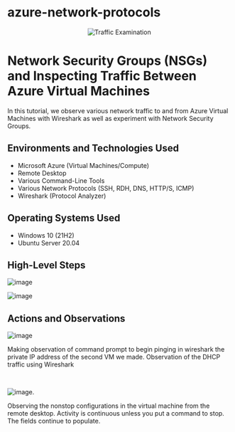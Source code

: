 # azure-network-protocols

<p align="center">
<img src="https://i.imgur.com/Ua7udoS.png" alt="Traffic Examination"/>
</p>

<h1>Network Security Groups (NSGs) and Inspecting Traffic Between Azure Virtual Machines</h1>
In this tutorial, we observe various network traffic to and from Azure Virtual Machines with Wireshark as well as experiment with Network Security Groups. <br />

<h2>Environments and Technologies Used</h2>

- Microsoft Azure (Virtual Machines/Compute)
- Remote Desktop
- Various Command-Line Tools
- Various Network Protocols (SSH, RDH, DNS, HTTP/S, ICMP)
- Wireshark (Protocol Analyzer)

<h2>Operating Systems Used </h2>

- Windows 10 (21H2)
- Ubuntu Server 20.04

<h2>High-Level Steps</h2>

  ![image](https://github.com/Thomasa696/azure-network-protocols/assets/164200083/3975d5b0-cc21-4fe3-9670-93b69da36985)

  ![image](https://github.com/Thomasa696/azure-network-protocols/assets/164200083/15bc1170-3ee0-43ae-bc13-14d31cec97f2)

  
  

<h2>Actions and Observations</h2>

 ![image](https://github.com/Thomasa696/azure-network-protocols/assets/164200083/df3c3920-2219-4361-9517-80fd165631a1)

Making observation of command prompt to begin pinging in wireshark the private IP address of the second VM we made.  Observation of the DHCP traffic using Wireshark
</p>
<p>

</p>
<br />


![image](https://github.com/Thomasa696/azure-network-protocols/assets/164200083/a7594362-c13a-4bb2-8c9e-dc8517573600).

Observing the nonstop configurations in the virtual machine from the remote desktop.  Activity is continuous unless you put a command to stop. The fields continue to populate.
</p>
